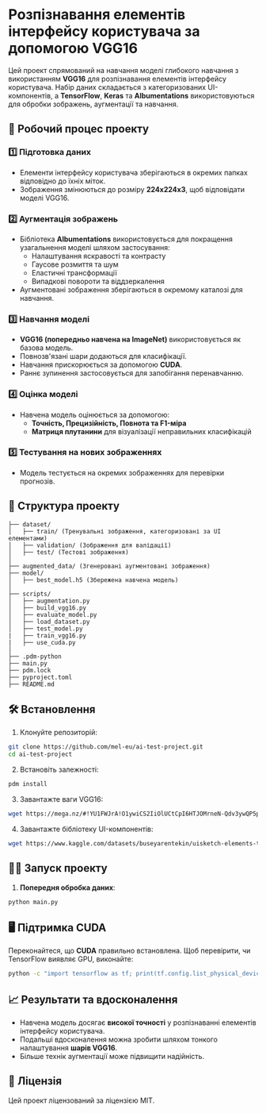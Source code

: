 # Розпізнавання елементів інтерфейсу користувача за допомогою VGG16

Цей проект спрямований на навчання моделі глибокого навчання з використанням **VGG16** для розпізнавання елементів інтерфейсу користувача. Набір даних складається з категоризованих UI-компонентів, а **TensorFlow**, **Keras** та **Albumentations** використовуються для обробки зображень, аугментації та навчання.

## 🚀 Робочий процес проекту

### 1️⃣ Підготовка даних
* Елементи інтерфейсу користувача зберігаються в окремих папках відповідно до їхніх міток.
* Зображення змінюються до розміру **224x224x3**, щоб відповідати моделі VGG16.

### 2️⃣ Аугментація зображень
* Бібліотека **Albumentations** використовується для покращення узагальнення моделі шляхом застосування:
   * Налаштування яскравості та контрасту
   * Гаусове розмиття та шум
   * Еластичні трансформації
   * Випадкові повороти та віддзеркалення
* Аугментовані зображення зберігаються в окремому каталозі для навчання.

### 3️⃣ Навчання моделі
* **VGG16 (попередньо навчена на ImageNet)** використовується як базова модель.
* Повнозв'язані шари додаються для класифікації.
* Навчання прискорюється за допомогою **CUDA**.
* Раннє зупинення застосовується для запобігання перенавчанню.

### 4️⃣ Оцінка моделі
* Навчена модель оцінюється за допомогою:
   * **Точність, Прецизійність, Повнота та F1-міра**
   * **Матриця плутанини** для візуалізації неправильних класифікацій

### 5️⃣ Тестування на нових зображеннях
* Модель тестується на окремих зображеннях для перевірки прогнозів.

## 📂 Структура проекту

```
├── dataset/
│   ├── train/ (Тренувальні зображення, категоризовані за UI елементами)
│   ├── validation/ (Зображення для валідації)
│   ├── test/ (Тестові зображення)
│
├── augmented_data/ (Згенеровані аугментовані зображення)
├── model/
│   ├── best_model.h5 (Збережена навчена модель)
│
├── scripts/
│   ├── augmentation.py
│   ├── build_vgg16.py
│   ├── evaluate_model.py
│   ├── load_dataset.py
│   ├── test_model.py
|   ├── train_vgg16.py
|   ├── use_cuda.py
│
├── .pdm-python
├── main.py
├── pdm.lock
├── pyproject.toml
├── README.md
```

## 🛠 Встановлення

1. Клонуйте репозиторій:

```sh
git clone https://github.com/mel-eu/ai-test-project.git
cd ai-test-project
```

2. Встановіть залежності:

```sh
pdm install
```

3. Завантажте ваги VGG16:

```sh
wget https://mega.nz/#!YU1FWJrA!O1ywiCS2IiOlUCtCpI6HTJOMrneN-Qdv3ywQP5poecM
```

4. Завантажте бібліотеку UI-компонентів:
```sh
wget https://www.kaggle.com/datasets/buseyarentekin/uisketch-elements-train-and-validation
```


## 🏃‍♂️ Запуск проекту

1. **Попередня обробка даних**:

```sh
python main.py
```

## 🖥 Підтримка CUDA

Переконайтеся, що **CUDA** правильно встановлена. Щоб перевірити, чи TensorFlow виявляє GPU, виконайте:

```sh
python -c "import tensorflow as tf; print(tf.config.list_physical_devices('GPU'))"
```

## 📈 Результати та вдосконалення

* Навчена модель досягає **високої точності** у розпізнаванні елементів інтерфейсу користувача.
* Подальші вдосконалення можна зробити шляхом тонкого налаштування **шарів VGG16**.
* Більше технік аугментації може підвищити надійність.

## 📜 Ліцензія

Цей проект ліцензований за ліцензією MIT.